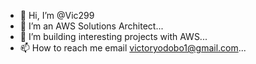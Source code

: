 - 👋 Hi, I’m @Vic299
- 👀 I’m an AWS Solutions Architect...
- 💞️ I’m building interesting projects with AWS...
- 📫 How to reach me email victoryodobo1@gmail.com...

<!---
Vic299/Vic299 is a ✨ special ✨ repository because its `README.md` (this file) appears on your GitHub profile.
You can click the Preview link to take a look at your changes.
--->
